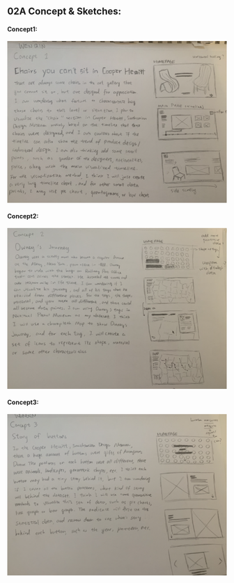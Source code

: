 ## 02A Concept & Sketches:

#### Concept1:
![Concept1:](https://github.com/kanodesu/majorstudio-fall21/blob/main/01%20Quantitative/01B%20Concept%20%26%20Sketches/concept1.png "Concept1:")

#### Concept2:
![Concept2:](https://github.com/kanodesu/majorstudio-fall21/blob/main/01%20Quantitative/01B%20Concept%20%26%20Sketches/concept2.png "Concept2:")

#### Concept3:
![Concept3:](https://github.com/kanodesu/majorstudio-fall21/blob/main/01%20Quantitative/01B%20Concept%20%26%20Sketches/concept3.png "Concept3:")



